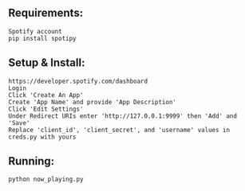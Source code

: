 ## Requirements:
```
Spotify account
pip install spotipy
```
## Setup & Install:

```
https://developer.spotify.com/dashboard
Login
Click 'Create An App'
Create 'App Name' and provide 'App Description'
Click 'Edit Settings'
Under Redirect URIs enter 'http://127.0.0.1:9999' then 'Add' and 'Save'
Replace 'client_id', 'client_secret', and 'username' values in creds.py with yours
```
## Running:
```
python now_playing.py
```
